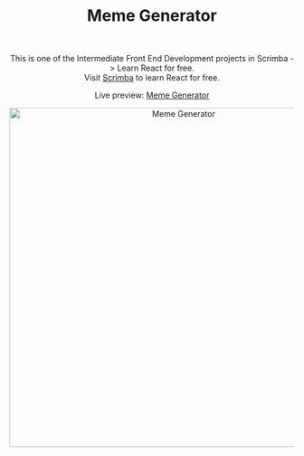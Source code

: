 <h1 align="center">Meme Generator</h1><br>
<p align="center">This is one of the Intermediate Front End Development projects in Scrimba -> Learn React for free.<br>
Visit <a href="https://scrimba.com/learn/learnreact">Scrimba</a> to learn React for free.<br>

<p align="center">Live preview: <a href="https://albugeorge.github.io/meme-generator/">Meme Generator</a><br></p>

<p align="center">
<img src="https://albugeorge.github.io/meme-generator/preview.png" width="600" alt="Meme Generator">
</p>
